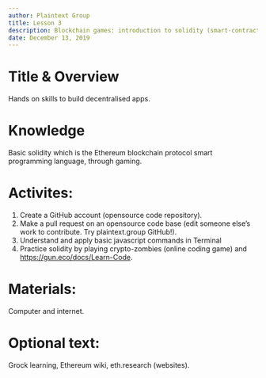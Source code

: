 ```yaml
---
author: Plaintext Group
title: Lesson 3
description: Blockchain games: introduction to solidity (smart-contract language) coding. 
date: December 13, 2019
---
```

# Title & Overview
Hands on skills to build decentralised apps.
# Knowledge
Basic solidity which is the Ethereum blockchain protocol smart programming language, through gaming.
# Activites:
1. Create a GitHub account (opensource code repository). 
2. Make a pull request on an opensource code base (edit someone else’s work to contribute. Try plaintext.group GitHub!). 
3. Understand and apply basic javascript commands in Terminal 
4. Practice solidity by playing crypto-zombies (online coding game) and https://gun.eco/docs/Learn-Code.
# Materials:
Computer and internet.
# Optional text:
Grock learning, Ethereum wiki, eth.research (websites).
